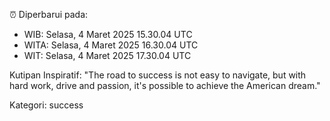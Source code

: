 ⏰ Diperbarui pada:
- WIB: Selasa, 4 Maret 2025 15.30.04 UTC
- WITA: Selasa, 4 Maret 2025 16.30.04 UTC
- WIT: Selasa, 4 Maret 2025 17.30.04 UTC

Kutipan Inspiratif:
"The road to success is not easy to navigate, but with hard work, drive and passion, it's possible to achieve the American dream."


Kategori: success

